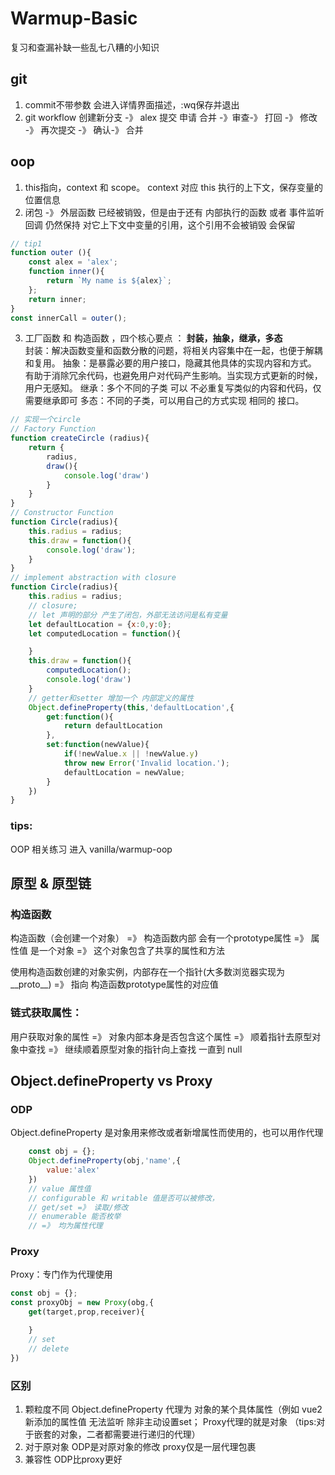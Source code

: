 # Warmup-Basic
复习和查漏补缺一些乱七八糟的小知识

## git
1. commit不带参数 会进入详情界面描述，:wq保存并退出
2. git workflow 创建新分支 -》 alex 提交 申请 合并 -》审查-》 打回 -》 修改 -》 再次提交 -》 确认-》 合并

## oop
1. this指向，context 和 scope。 context 对应 this 执行的上下文，保存变量的位置信息 
2. 闭包 -》 外层函数 已经被销毁，但是由于还有 内部执行的函数 或者 事件监听回调 仍然保持 对它上下文中变量的引用，这个引用不会被销毁 会保留
```javascript
// tip1 
function outer (){
    const alex = 'alex';
    function inner(){
        return `My name is ${alex}`;
    };
    return inner;
}
const innerCall = outer();

```
3. 工厂函数 和 构造函数 ，四个核心要点 ： <strong>封装，抽象，继承，多态</strong> <br>
封装：解决函数变量和函数分散的问题，将相关内容集中在一起，也便于解耦和复用。
抽象：是暴露必要的用户接口，隐藏其他具体的实现内容和方式。 有助于消除冗余代码，也避免用户对代码产生影响。当实现方式更新的时候，用户无感知。
继承：多个不同的子类 可以 不必重复写类似的内容和代码，仅需要继承即可
多态：不同的子类，可以用自己的方式实现 相同的 接口。
```javascript
// 实现一个circle
// Factory Function
function createCircle (radius){
    return {
        radius,
        draw(){
            console.log('draw')
        }
    }
}
// Constructor Function
function Circle(radius){
    this.radius = radius;
    this.draw = function(){
        console.log('draw');
    }
}
// implement abstraction with closure
function Circle(radius){
    this.radius = radius;
    // closure;
    // let 声明的部分 产生了闭包，外部无法访问是私有变量 
    let defaultLocation = {x:0,y:0};
    let computedLocation = function(){

    }
    this.draw = function(){
        computedLocation();
        console.log('draw')
    }
    // getter和setter 增加一个 内部定义的属性
    Object.defineProperty(this,'defaultLocation',{
        get:function(){
            return defaultLocation
        },
        set:function(newValue){
            if(!newValue.x || !newValue.y)
            throw new Error('Invalid location.');
            defaultLocation = newValue;
        }
    })
}

```
### tips:
OOP 相关练习 进入 vanilla/warmup-oop


## 原型 & 原型链

### 构造函数 
构造函数（会创建一个对象）
  =》 构造函数内部 会有一个prototype属性 
                                =》 属性值 是一个对象 
                                =》 这个对象包含了共享的属性和方法

使用构造函数创建的对象实例，内部存在一个指针(大多数浏览器实现为__proto__) =》 指向 构造函数prototype属性的对应值

### 链式获取属性：
用户获取对象的属性 =》 对象内部本身是否包含这个属性
                =》 顺着指针去原型对象中查找
                =》 继续顺着原型对象的指针向上查找 一直到 null


## Object.defineProperty vs Proxy

### ODP
Object.defineProperty 是对象用来修改或者新增属性而使用的，也可以用作代理
```javascript
    const obj = {};
    Object.defineProperty(obj,'name',{
        value:'alex'
    })
    // value 属性值
    // configurable 和 writable 值是否可以被修改，
    // get/set =》 读取/修改
    // enumerable 能否枚举
    // =》 均为属性代理
```

### Proxy 
Proxy：专门作为代理使用 

```javascript
const obj = {};
const proxyObj = new Proxy(obg,{
    get(target,prop,receiver){

    }
    // set
    // delete
}) 

```

### 区别
1. 颗粒度不同
Object.defineProperty 代理为 对象的某个具体属性（例如 vue2 新添加的属性值 无法监听 除非主动设置set；
Proxy代理的就是对象
（tips:对于嵌套的对象，二者都需要进行递归的代理）
2. 对于原对象
 ODP是对原对象的修改
 proxy仅是一层代理包裹
3. 兼容性 
ODP比proxy更好 

